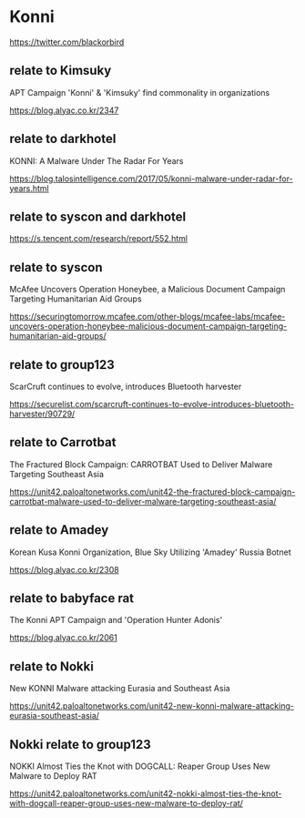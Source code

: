 # Konni 
https://twitter.com/blackorbird

## relate to Kimsuky

APT Campaign 'Konni' & 'Kimsuky' find commonality in organizations

https://blog.alyac.co.kr/2347


## relate to darkhotel

KONNI: A Malware Under The Radar For Years

https://blog.talosintelligence.com/2017/05/konni-malware-under-radar-for-years.html

## relate to syscon and darkhotel

https://s.tencent.com/research/report/552.html

## relate to syscon

McAfee Uncovers Operation Honeybee, a Malicious Document Campaign Targeting Humanitarian Aid Groups

https://securingtomorrow.mcafee.com/other-blogs/mcafee-labs/mcafee-uncovers-operation-honeybee-malicious-document-campaign-targeting-humanitarian-aid-groups/

## relate to group123

ScarCruft continues to evolve, introduces Bluetooth harvester

https://securelist.com/scarcruft-continues-to-evolve-introduces-bluetooth-harvester/90729/

## relate to Carrotbat

The Fractured Block Campaign: CARROTBAT Used to Deliver Malware Targeting Southeast Asia

https://unit42.paloaltonetworks.com/unit42-the-fractured-block-campaign-carrotbat-malware-used-to-deliver-malware-targeting-southeast-asia/

## relate to Amadey
Korean Kusa Konni Organization, Blue Sky Utilizing 'Amadey' Russia Botnet 

https://blog.alyac.co.kr/2308

## relate to babyface rat

The Konni APT Campaign and 'Operation Hunter Adonis' 

https://blog.alyac.co.kr/2061


## relate to Nokki

New KONNI Malware attacking Eurasia and Southeast Asia

https://unit42.paloaltonetworks.com/unit42-new-konni-malware-attacking-eurasia-southeast-asia/


## Nokki relate to group123

NOKKI Almost Ties the Knot with DOGCALL: Reaper Group Uses New Malware to Deploy RAT

https://unit42.paloaltonetworks.com/unit42-nokki-almost-ties-the-knot-with-dogcall-reaper-group-uses-new-malware-to-deploy-rat/





